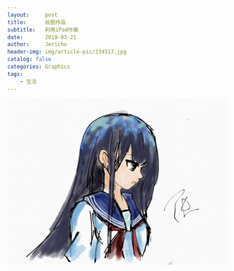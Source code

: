 ```yaml
---
layout:     post
title:      绘图作品
subtitle:   利用iPad作画
date:       2019-03-21
author:     Jericho
header-img: img/article-pic/234517.jpg
catalog: false
categories: Graphics
tags:
    - 生活
---
```

![](/img/graphics/draw-01.jpg)